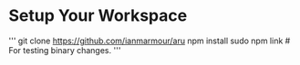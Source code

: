# Setup Your Workspace

'''
git clone https://github.com/ianmarmour/aru
npm install
sudo npm link # For testing binary changes.
'''
